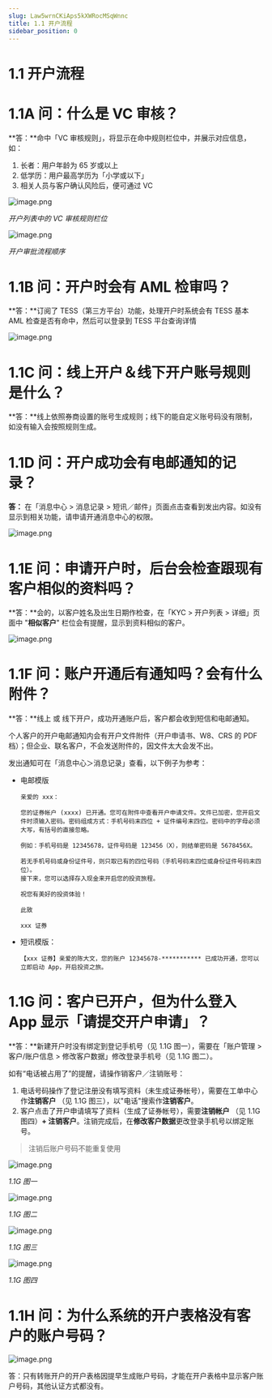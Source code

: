 ```yaml
---
slug: Law5wrnCKiAps5kXWRocMSqWnnc
title: 1.1 开户流程
sidebar_position: 0
---
```



# 1.1 开户流程


# 1.1A 问：什么是 VC 审核？


**答：**命中「VC 审核规则」，将显示在命中规则栏位中，并展示对应信息，如：

1. 长者：用户年龄为 65 岁或以上
2. 低学历：用户最高学历为「小学或以下」
3. 相关人员与客户确认风险后，便可通过 VC

![image.png](/assets/b31f160556cf0d03876553638dc2d390.png)


_开户列表中的 VC 审核规则栏位_


![image.png](/assets/33b303d81ae857bb0ba2abd58d58d870.png)


_开户审批流程顺序_


# 1.1B 问：开户时会有 AML 检审吗？


**答：**订阅了 TESS（第三方平台）功能，处理开户时系统会有 TESS 基本 AML 检查是否有命中，然后可以登录到 TESS 平台查询详情


![image.png](/assets/1f53333742a280437abcc5fcce924e1b.png)


# 1.1C 问：线上开户＆线下开户账号规则是什么？


**答：**线上依照券商设置的账号生成规则；线下的能自定义账号码没有限制，如没有输入会按照规则生成。


# 1.1D 问：开户成功会有电邮通知的记录？


**答：** 在「消息中心 > 消息记录 > 短讯／邮件」页面点击查看到发出内容。如没有显示到相关功能，请申请开通消息中心的权限。


![image.png](/assets/9aca289e737509fb667396b5350fbbfb.png)


# 1.1E 问：申请开户时，后台会检查跟现有客户相似的资料吗？


**答：**会的，以客户姓名及出生日期作检查，在「KYC > 开户列表 > 详细」页面中 "**相似客户**" 栏位会有提醒，显示到资料相似的客户。


![image.png](/assets/d8041de6968dd61fda3efaa72e4fa596.png)


# 1.1F 问：账户开通后有通知吗？会有什么附件？


**答：**线上 或 线下开户，成功开通账户后，客户都会收到短信和电邮通知。


个人客户的开户电邮通知内会有开户文件附件（开户申请书、W8、CRS 的 PDF 档）；但企业、联名客户，不会发送附件的，因文件太大会发不出。

发出通知可在「消息中心＞消息记录」查看，以下例子为参考：

- 电邮模版

    ```plain text
    亲爱的 xxx： 
    
    您的证券帐户 (xxxx) 已开通。您可在附件中查看开户申请文件。文件已加密，您开启文件时须输入密码。密码组成方式：手机号码末四位 + 证件编号末四位。密码中的字母必须大写，有括号的直接忽略。
    
    例如：手机号码是 12345678，证件号码是 123456（X），则结单密码是 5678456X。
    
    若无手机号码或身份证件号，则只取已有的四位号码（手机号码末四位或身份证件号码末四位）。 
    接下来，您可以选择存入现金来开启您的投资旅程。
    
    祝您有美好的投资体验！
    
    此致 
    
    xxx 证券
    ```

- 短讯模版：

    ```plain text
    【xxx 证券】亲爱的陈大文，您的账户 12345678-*********** 已成功开通，您可以立即启动 App，开启投资之旅。
    ```


# 1.1G 问：客户已开户，但为什么登入 App 显示「请提交开户申请」？


**答：**新建开户时没有绑定到登记手机号（见 1.1G 图一），需要在「账户管理 > 客户/账户信息 > 修改客户数据」修改登录手机号（见 1.1G 图二）。

如有“电话被占用了”的提醒，请操作销客户／注销账号：

1. 电话号码操作了登记注册没有填写资料（未生成证券帐号），需要在工单中心作**注销客户** （见 1.1G 图三），以"电话"搜索作**注销客户**。
2. 客户点击了开户申请填写了资料（生成了证券帐号），需要**注销帐户** （见 1.1G 图四）**+ 注销客户**。注销完成后，在**修改客户数据**更改登录手机号以绑定账号。
> 注销后账户号码不能重复使用

![image.png](/assets/a1850f5cd7dee7b5873c52824ef8e6b2.png)


_1.1G 图一_


![image.png](/assets/37d76e7a6f412fbe1c7721b5aa28e565.png)


_1.1G 图二_


![image.png](/assets/99146cf31d52ac02ade67fe6d831e626.png)


_1.1G 图三_


![image.png](/assets/2b4a3dac0c4d6915fd0e4e43d6652a7f.png)


_1.1G 图四_


# 1.1H 问：为什么系统的开户表格没有客户的账户号码？


![image.png](/assets/fd2794aeb825c7217bce73178e94b7f0.png)


答：只有转账开户的开户表格因提早生成账户号码，才能在开户表格中显示客户账户号码，其他认证方式都没有。

